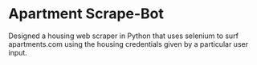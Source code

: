 # Apartment Scrape-Bot
Designed a housing web scraper in Python  that uses selenium to surf apartments.com using the housing credentials given by a particular user input.
